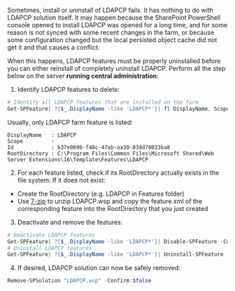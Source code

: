 Sometimes, install or uninstall of LDAPCP fails. It has nothing to do with LDAPCP solution itself.
It may happen because the SharePoint PowerShell console opened to install LDAPCP was opened for a long time, and for some reason is not synced with some recent changes in the farm, or because some configuration changed but the local persisted object cache did not get it and that causes a conflict.

When this happens, LDAPCP features must be properly uninstalled before you can either reinstall of completely uninstall LDAPCP.
Perform all the step below on the server **running central administration**:

 1. Identify LDAPCP features to delete:
```powershell
# Identify all LDAPCP features that are installed on the farm
Get-SPFeature| ?{$_.DisplayName -like 'LDAPCP*'}| fl DisplayName, Scope, Id, RootDirectory
```
Usually, only LDAPCP farm feature is listed:
```
DisplayName   : LDAPCP
Scope         :
Id            : b37e0696-f48c-47ab-aa30-834d78033ba8
RootDirectory : C:\Program Files\Common Files\Microsoft Shared\Web Server Extensions\16\Template\Features\LDAPCP
```

 2. For each feature listed, check if its RootDirectory actually exists in the file system:
If it does not exist:
* Create the RootDirectory (e.g. LDAPCP in Features folder)
* Use [7-zip](http://www.7-zip.org/) to unzip LDAPCP.wsp and copy the feature.xml of the corresponding feature into the RootDirectory that you just created

 3. Deactivate and remove the features:
```powershell
# Deactivate LDAPCP features
Get-SPFeature| ?{$_.DisplayName -like 'LDAPCP*'}| Disable-SPFeature -Confirm:$false
# Uninstall LDAPCP features
Get-SPFeature| ?{$_.DisplayName -like 'LDAPCP*'}| Uninstall-SPFeature -Confirm:$false
```

 4. If desired, LDAPCP solution can now be safely removed:
```powershell
Remove-SPSolution "LDAPCP.wsp" -Confirm:$false
```
